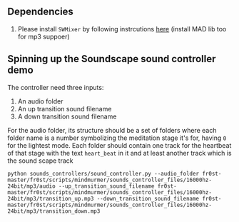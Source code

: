 ## Dependencies
1. Please install `SWMixer` by following instrcutions [here](https://github.com/nwhitehead/swmixer) (install MAD lib too for mp3 suppoer)


## Spinning up the Soundscape sound controller demo
The controller need three inputs:

1. An audio folder
2. An up transition sound filename
3. A down transition sound filename

For the audio folder, its structure should be a set of folders where each folder name is a number symbolizing the meditation stage it's for, having `0`
for the lightest mode. Each folder should contain one track for the heartbeat of that stage with the text `heart_beat` in it and at least another track which is the sound scape track

```
python sounds_controllers/sound_controller.py --audio_folder fr0st-master/fr0st/scripts/mindmurmer/sounds_controller_files/16000hz-24bit/mp3/audio --up_transition_sound_filename fr0st-master/fr0st/scripts/mindmurmer/sounds_controller_files/16000hz-24bit/mp3/transition_up.mp3 --down_transition_sound_filename fr0st-master/fr0st/scripts/mindmurmer/sounds_controller_files/16000hz-24bit/mp3/transition_down.mp3
```